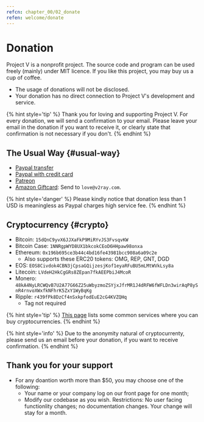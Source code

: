 ```yaml
---
refcn: chapter_00/02_donate
refen: welcome/donate
---
```

# Donation

Project V is a nonprofit project. The source code and program can be used freely (mainly) under MIT licence. If you like this project, you may buy us a cup of coffee.

* The usage of donations will not be disclosed.
* Your donation has no direct connection to Project V's development and service.

{% hint style='tip' %} Thank you for loving and supporting Project V. For every donation, we will send a confirmation to your email. Please leave your email in the donation if you want to receive it, or clearly state that confirmation is not necessary if you don't. {% endhint %}

## The Usual Way {#usual-way}

* [Paypal transfer](https://www.paypal.me/ProjectV2Ray/25)
* [Paypal with credit card](https://www.paypal.com/cgi-bin/webscr?cmd=_s-xclick&amount=25&currency_code=usd&hosted_button_id=4TU3UKYANT2WY)
* [Patreon](https://www.patreon.com/v2ray)
* [Amazon Giftcard](https://www.amazon.com/Amazon-eGift-Card-Birthday-Balloons/dp/B01FIS88SY): Send to `love@v2ray.com`.

{% hint style='danger' %} Please kindly notice that donation less than 1 USD is meaningless as Paypal charges high service fee. {% endhint %}

## Cryptocurrency {#crypto}

* Bitcoin: `15dQnC9yvX6JJXaFkP9MiRYvJS3FvsqvKW`
* Bitcoin Case: `1NNRgpWYD8UX1bkcokCEoD6HHpaw98onxa`
* Ethereum: `0x196b695ce3b44c4bd16fe43981bcc908a6a09c2e` 
  * Also supports these ERC20 tokens: OMG, REP, GNT, DGD
* EOS: `EOS8Civdok4CBN3jCpsaGQijzesjKof1eyaRFuBU5mLMtWVkLsy8a`
* Litecoin: `LVdeH2HkCgGRs8ZEpan7fkAEEPbiJ4McoR`
* Monero: `48kA4NyLRCWQvB7U2A77G66Z25uWbyzmoZSYjxJfrMR1J4dRFW6fWFLDn3wirAqP8ySnR4rnvoXWxfkNFhrK5ZxY1WyBqKg`
* Ripple: `r439fPk8DzCf4nSxkpfodEuE2cG4KVZQHq` 
  * Tag not required

{% hint style='tip' %} [This page](../ui_client/service.md) lists some common services where you can buy cryptocurrencies. {% endhint %}

{% hint style='info' %} Due to the anonymity natural of cryptocurrenty, please send us an email before your donation, if you want to receive confirmation. {% endhint %}

## Thank you for your support

* For any doantion worth more than $50, you may choose one of the following: 
  * Your name or your company log on our front page for one month;
  * Modify our codebase as you wish. Restrictions: No user facing functionlity changes; no documentation changes. Your change will stay for a month.